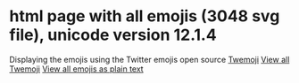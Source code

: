 # html page with all emojis (3048 svg file), unicode version 12.1.4
Displaying the emojis using the Twitter emojis open source
[Twemoji](https://github.com/twitter/twemoji)
[View all Twemoji](https://mexsu.github.io/allEmojis/)
[View all emojis as plain text](https://mexsu.github.io/allEmojis/emoji.txt)

